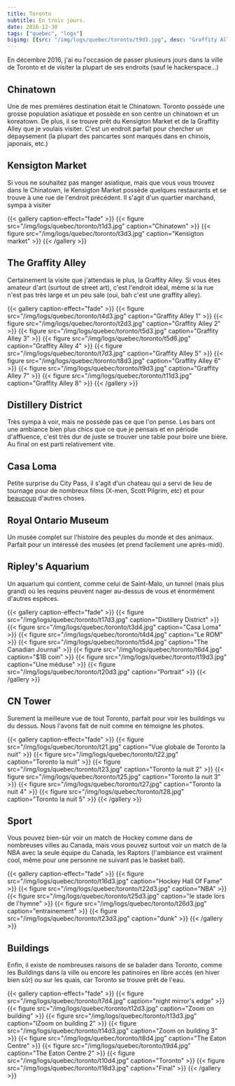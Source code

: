 ```yaml
---
title: Toronto
subtitle: En trois jours.
date: 2016-12-30
tags: ["quebec", "logs"]
bigimg: [{src: "/img/logs/quebec/toronto/t9d3.jpg", desc: "Graffity Alley"}, {src: "/img/logs/quebec/toronto/t23.jpg", desc: "Vue de nuit"}, {src: "/img/logs/quebec/toronto/t14d3.jpg", desc: "Building"}]
---
```


En décembre 2016, j'ai eu l'occasion de passer plusieurs jours dans la ville de Toronto et de visiter la plupart de ses endroits (sauf le hackerspace...)

## Chinatown

Une de mes premières destination était le Chinatown. Toronto possède une grosse population asiatique et possède en son centre un chinatown et un koreatown. De plus, il se trouve prêt du Kensigton Market et de la Graffity Alley que je voulais visiter. C'est un endroit parfait pour chercher un dépaysement (la plupart des pancartes sont marqués dans en chinois, japonais, etc.)


## Kensigton Market

Si vous ne souhaitez pas manger asiatique, mais que vous vous trouvez dans le Chinatown, le Kensigton Market possède quelques restaurants et se trouve à une rue de l'endroit précédent. Il s'agit d'un quartier marchand, sympa à visiter

{{< gallery caption-effect="fade" >}}
  {{< figure src="/img/logs/quebec/toronto/t1d3.jpg" caption="Chinatown" >}}
  {{< figure src="/img/logs/quebec/toronto/t3d3.jpg" caption="Kensigton market" >}}
{{< /gallery >}}

## The Graffity Alley

Certainement la visite que j'attendais le plus, la Graffity Alley. Si vous êtes amateur d'art (surtout de street art), c'est l'endroit idéal, même si la rue n'est pas très large et un peu sale (oui, bah c'est une graffity alley).

{{< gallery caption-effect="fade" >}}
  {{< figure src="/img/logs/quebec/toronto/t4d3.jpg" caption="Graffity Alley 1" >}}
  {{< figure src="/img/logs/quebec/toronto/t2d3.jpg" caption="Graffity Alley 2" >}}
  {{< figure src="/img/logs/quebec/toronto/t5d3.jpg" caption="Graffity Alley 3" >}}
  {{< figure src="/img/logs/quebec/toronto/t5d6.jpg" caption="Graffity Alley 4" >}}
  {{< figure src="/img/logs/quebec/toronto/t7d3.jpg" caption="Graffity Alley 5" >}}
  {{< figure src="/img/logs/quebec/toronto/t8d3.jpg" caption="Graffity Alley 6" >}}
  {{< figure src="/img/logs/quebec/toronto/t9d3.jpg" caption="Graffity Alley 7" >}}
  {{< figure src="/img/logs/quebec/toronto/t11d3.jpg" caption="Graffity Alley 8" >}}
{{< /gallery >}}

## Distillery District

Très sympa à voir, mais ne possède pas ce que l'on pense. Les bars ont une ambiance bien plus chics que ce que je pensais et en période d'affluence, c'est très dur de juste se trouver une table pour boire une bière. Au final on est parti relativement vite.

## Casa Loma

Petite surprise du City Pass, il s'agit d'un chateau qui a servi de lieu de tournage pour de nombreux films (X-men, Scott Pilgrim, etc) et pour [beaucoup](https://fr.wikipedia.org/wiki/Casa_Loma) d'autres choses.

## Royal Ontario Museum

Un musée complet sur l'histoire des peuples du monde et des animaux. Parfait pour un intéressé des musées (et prend facilement une après-midi).

## Ripley's Aquarium

Un aquarium qui contient, comme celui de Saint-Malo, un tunnel (mais plus grand) où les requins peuvent nager au-dessus de vous et énormément d'autres espèces.

{{< gallery caption-effect="fade" >}}
  {{< figure src="/img/logs/quebec/toronto/t17d3.jpg" caption="Distillery District" >}}
  {{< figure src="/img/logs/quebec/toronto/t3d4.jpg" caption="Casa Loma" >}}
  {{< figure src="/img/logs/quebec/toronto/t4d4.jpg" caption="Le ROM" >}}
  {{< figure src="/img/logs/quebec/toronto/t5d4.jpg" caption="The Canadian Journal" >}}
  {{< figure src="/img/logs/quebec/toronto/t6d4.jpg" caption="$1B coin" >}}
  {{< figure src="/img/logs/quebec/toronto/t19d3.jpg" caption="Une méduse" >}}
  {{< figure src="/img/logs/quebec/toronto/t20d3.jpg" caption="Portrait" >}}
{{< /gallery >}}

## CN Tower

Surement la meilleure vue de tout Toronto, parfait pour voir les buildings vu du dessus. Nous l'avons fait de nuit comme en témoigne les photos.

{{< gallery caption-effect="fade" >}}
  {{< figure src="/img/logs/quebec/toronto/t21.jpg" caption="Vue globale de Toronto la nuit" >}}
  {{< figure src="/img/logs/quebec/toronto/t22.jpg" caption="Toronto la nuit" >}}
  {{< figure src="/img/logs/quebec/toronto/t23.jpg" caption="Toronto la nuit 2" >}}
  {{< figure src="/img/logs/quebec/toronto/t25.jpg" caption="Toronto la nuit 3" >}}
  {{< figure src="/img/logs/quebec/toronto/t27.jpg" caption="Toronto la nuit 4" >}}
  {{< figure src="/img/logs/quebec/toronto/t28.jpg" caption="Toronto la nuit 5" >}}
{{< /gallery >}}

## Sport

Vous pouvez bien-sûr voir un match de Hockey comme dans de nombreuses villes au Canada, mais vous pouvez surtout voir un match de la NBA avec la seule équipe du Canada, les Raptors (l'ambiance est vraiment cool, même pour une personne ne suivant pas le basket ball).

{{< gallery caption-effect="fade" >}}
  {{< figure src="/img/logs/quebec/toronto/t16d3.jpg" caption="Hockey Hall Of Fame" >}}
  {{< figure src="/img/logs/quebec/toronto/t22d3.jpg" caption="NBA" >}}
  {{< figure src="/img/logs/quebec/toronto/t25d3.jpg" caption="le stade lors de l'hymne" >}}
  {{< figure src="/img/logs/quebec/toronto/t26d3.jpg" caption="entrainement" >}}
  {{< figure src="/img/logs/quebec/toronto/t23d3.jpg" caption="dunk" >}}
{{< /gallery >}}

## Buildings

Enfin, il existe de nombreuses raisons de se balader dans Toronto, comme les Buildings dans la ville ou encore les patinoires en libre accès (en hiver bien sûr) ou sur les quais, car Toronto se trouve prêt de l'eau.

{{< gallery caption-effect="fade" >}}
  {{< figure src="/img/logs/quebec/toronto/t7d4.jpg" caption="night mirror's edge" >}}
  {{< figure src="/img/logs/quebec/toronto/t12d3.jpg" caption="Zoom on building" >}}
  {{< figure src="/img/logs/quebec/toronto/t13d3.jpg" caption="lZoom on building 2" >}}
  {{< figure src="/img/logs/quebec/toronto/t14d3.jpg" caption="Zoom on building 3" >}}
  {{< figure src="/img/logs/quebec/toronto/t8d4.jpg" caption="The Eaton Centre" >}}
  {{< figure src="/img/logs/quebec/toronto/t9d4.jpg" caption="The Eaton Centre 2" >}}
  {{< figure src="/img/logs/quebec/toronto/t10d4.jpg" caption="Toronto" >}}
  {{< figure src="/img/logs/quebec/toronto/t18d3.jpg" caption="Final" >}}
{{< /gallery >}}

